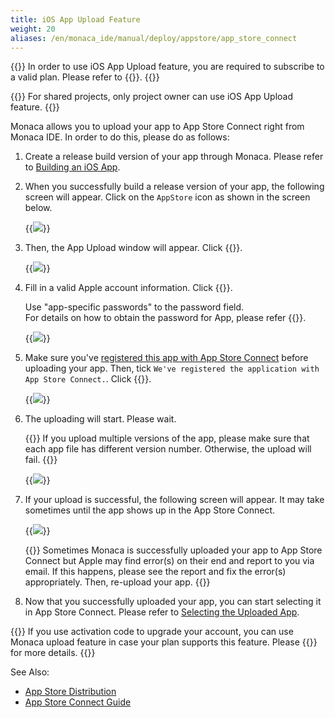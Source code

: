 ```yaml
---
title: iOS App Upload Feature
weight: 20
aliases: /en/monaca_ide/manual/deploy/appstore/app_store_connect
---
```


{{<note>}}
    In order to use iOS App Upload feature, you are required to subscribe to a valid plan. Please refer to {{<link href="https://monaca.mobi/en/pricing" title="Monaca Subscription Plans">}}.
{{</note>}}

{{<note>}}
    For shared projects, only project owner can use iOS App Upload feature.
{{</note>}}

Monaca allows you to upload your app to App Store Connect right from Monaca
IDE. In order to do this, please do as follows:

1.  Create a release build version of your app through Monaca. Please
    refer to [Building an iOS App](../../../build/ios/build_ios).
2.  When you successfully build a release version of your app, the
    following screen will appear. Click on the `AppStore` icon as shown in
    the screen below.

    {{<img src="/images/monaca_ide/manual/deploy/app_submission/upload.png">}}

3.  Then, the App Upload window will appear. Click {{<guilabel name="Next">}}.

    {{<img src="/images/monaca_ide/manual/deploy/app_submission/2.png">}}

4.  Fill in a valid Apple account information. Click {{<guilabel name="Next">}}.

    Use "app-specific passwords" to the password field.  
    For details on how to obtain the password for App, please refer {{<link href="https://support.apple.com/en-us/HT204397" title="here" target="_blank">}}.

    {{<img src="/images/monaca_ide/manual/deploy/app_submission/3.png">}}

5.  Make sure you've [registered this app with App Store Connect](../app_store_connect/#registering-the-app) before uploading your app. Then, tick `We've registered the application with App Store Connect.`. Click {{<guilabel name="Upload">}}.

    {{<img src="/images/monaca_ide/manual/deploy/app_submission/4.png">}}

6.  The uploading will start. Please wait.

    {{<note>}}
        If you upload multiple versions of the app, please make sure that each app file has different version number. Otherwise, the upload will fail.
    {{</note>}}

    {{<img src="/images/monaca_ide/manual/deploy/app_submission/5.png">}}

7.  If your upload is successful, the following screen will appear. It
    may take sometimes until the app shows up in the App Store Connect.

    {{<img src="/images/monaca_ide/manual/deploy/app_submission/6.png">}}

    {{<note>}}
        Sometimes Monaca is successfully uploaded your app to App Store Connect but Apple may find error(s) on their end and report to you via email. If this happens, please see the report and fix the error(s) appropriately. Then, re-upload your app.
    {{</note>}}

8.  Now that you successfully uploaded your app, you can start selecting it in App Store Connect. Please refer to [Selecting the Uploaded App](../app_store_connect/#selecting-the-uploaded-app).

{{<warning>}}
    If you use activation code to upgrade your account, you can use Monaca upload feature in case your plan supports this feature. Please {{<link href="https://monaca.io/service/index.html" title="contact us">}} for more details.
{{</warning>}}

See Also:

- [App Store Distribution](../)
- [App Store Connect Guide](../app_store_connect)
